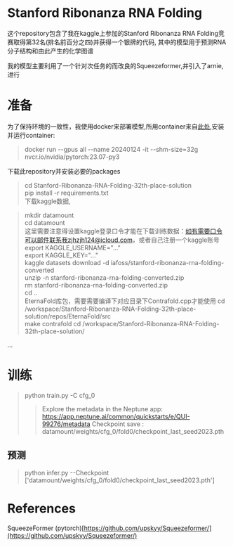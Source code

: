 # Stanford Ribonanza RNA Folding  

这个repository包含了我在kaggle上参加的Stanford Ribonanza RNA Folding竞赛取得第32名(排名前百分之四)并获得一个银牌的代码,
其中的模型用于预测RNA分子结构和由此产生的化学图谱

我的模型主要利用了一个针对次任务的而改良的Squeezeformer,并引入了arnie,进行

# 准备

为了保持环境的一致性，我使用docker来部署模型,所用container来自[此处](https://catalog.ngc.nvidia.com/orgs/nvidia/containers/pytorch),安装并运行container:
> docker run --gpus all --name 20240124  -it --shm-size=32g nvcr.io/nvidia/pytorch:23.07-py3  

下载此repository并安装必要的packages
> cd Stanford-Ribonanza-RNA-Folding-32th-place-solution  
> pip install -r requirements.txt  
下载kaggle数据,

> mkdir datamount  
> cd datamount  
这里需要注意得设置kaggle登录口令才能在下载训练数据：如有需要口令可以邮件联系我zjhzjh124@icloud.com，或者自己注册一个kaggle账号  
> export KAGGLE_USERNAME="..."  
> export KAGGLE_KEY="..."  
> kaggle datasets download -d iafoss/stanford-ribonanza-rna-folding-converted  
> unzip -n stanford-ribonanza-rna-folding-converted.zip  
> rm stanford-ribonanza-rna-folding-converted.zip  
> cd ..  
EternaFold库包，需要需要编译下对应目录下Contrafold.cpp才能使用
> cd /workspace/Stanford-Ribonanza-RNA-Folding-32th-place-solution/repos/EternaFold/src  
> make contrafold
> cd /workspace/Stanford-Ribonanza-RNA-Folding-32th-place-solution/


...

# 训练  

> python train.py -C cfg_0
>> Explore the metadata in the Neptune app:
>> https://app.neptune.ai/common/quickstarts/e/QUI-99276/metadata
>> Checkpoint save : datamount/weights/cfg_0/fold0/checkpoint_last_seed2023.pth

## 预测
> python infer.py --Checkpoint ['datamount/weights/cfg_0/fold0/checkpoint_last_seed2023.pth']




# References
SqueezeFormer (pytorch)[https://github.com/upskyy/Squeezeformer/](https://github.com/upskyy/Squeezeformer/)
